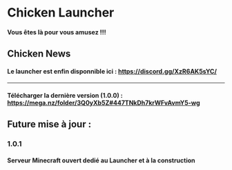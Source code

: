 # Chicken Launcher

#### Vous êtes là pour vous amusez !!! 

## Chicken News

#### Le launcher est enfin disponnible ici : https://discord.gg/XzR6AK5sYC/
----------------------------------------------------------------------------------------
#### Télécharger la dernière version (1.0.0) : https://mega.nz/folder/3Q0yXb5Z#447TNkDh7krWFvAvmY5-wg

## Future mise à jour :

### 1.0.1

#### Serveur Minecraft ouvert dedié au Launcher et à la construction
